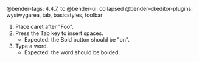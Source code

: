 @bender-tags: 4.4.7, tc
@bender-ui: collapsed
@bender-ckeditor-plugins: wysiwygarea, tab, basicstyles, toolbar

1. Place caret after "Foo".
2. Press the Tab key to insert spaces.
	* Expected: the Bold button should be "on".
3. Type a word.
	* Expected: the word should be bolded.
